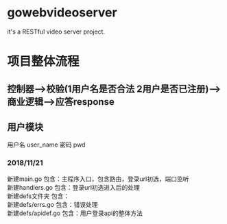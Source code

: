 # gowebvideoserver

it's a RESTful video server project.

# 项目整体流程

## 控制器-->校验(1用户名是否合法 2用户是否已注册)-->商业逻辑-->应答response

## 用户模块
用户名 user_name
密码   pwd

### 2018/11/21 <br>
新建main.go     包含：主程序入口，包含路由，登录url初选，端口监听<br>
新建handlers.go 包含：登录url初选进入后的处理<br>
新建defs文件夹   包含：<br>
新建defs/errs.go 包含：错误处理<br> 
新建defs/apidef.go 包含：用户登录api的整体方法<br>
